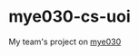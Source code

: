 # mye030-cs-uoi
My team's project on [mye030](http://www.cs.uoi.gr/~pvassil/courses/db_III/info.html) 
